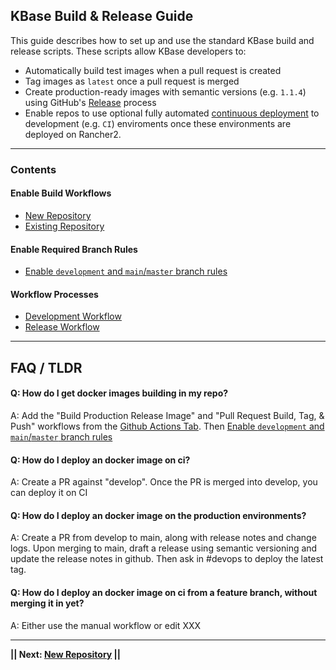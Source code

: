 

## KBase Build & Release Guide

This guide describes how to set up and use the standard KBase build and release scripts.
These scripts allow KBase developers to:

- Automatically build test images when a pull request is created
- Tag images as `latest` once a pull request is merged
- Create production-ready images with semantic versions (e.g. `1.1.4`) using GitHub's [Release](https://docs.github.com/en/repositories/releasing-projects-on-github/about-releases) process
- Enable repos to use optional fully automated [continuous deployment](https://en.wikipedia.org/wiki/Continuous_deployment) to development (e.g. `CI`) enviroments once these environments are deployed on Rancher2.

---

### Contents

#### Enable Build Workflows

  - [New Repository](./guide/new-repository.md)
  - [Existing Repository](./guide/existing-repository.md)

#### Enable Required Branch Rules

- [Enable `development` and `main`/`master` branch rules](./guide/enable-branch-rules.md)

#### 	Workflow Processes

- [Development Workflow](./guide/development-workflow.md)
- [Release Workflow](./guide/release-workflow.md)


---

## FAQ / TLDR

#### Q: How do I get docker images building in my repo?
A: Add the "Build Production Release Image" and "Pull Request Build, Tag, & Push" workflows from the [Github Actions Tab](https://github.com/kbase/.github/actions/new). Then [Enable `development` and `main`/`master` branch rules](./guide/enable-branch-rules.md)

#### Q: How do I deploy an docker image on ci?
A: Create a PR against "develop". Once the PR is merged into develop, you can deploy it on CI

#### Q: How do I deploy an docker image on the production environments?
A: Create a PR from develop to main, along with release notes and change logs. Upon merging to main, draft a release using semantic versioning
and update the release notes in github. Then ask in #devops to deploy the latest tag.

#### Q: How do I deploy an docker image on ci from a feature branch, without merging it in yet?
A: Either use the manual workflow or edit XXX


---
**|| Next: [New Repository](./guide/new-repository.md) ||**
